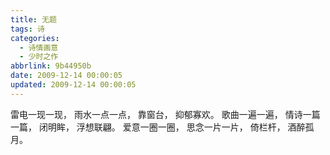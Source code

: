 ```yaml
---
title: 无题
tags: 诗
categories:
  - 诗情画意
  - 少时之作
abbrlink: 9b44950b
date: 2009-12-14 00:00:05
updated: 2009-12-14 00:00:05
---
```


雷电一现一现，
雨水一点一点，
靠窗台，
抑郁寡欢。
歌曲一遍一遍，
情诗一篇一篇，
闭明眸，
浮想联翩。
爱意一圈一圈，
思念一片一片，
倚栏杆，
酒醉孤月。